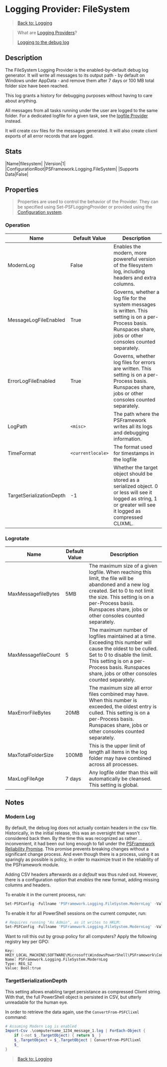 ﻿# Logging Provider: FileSystem

> [Back to: Logging](../../logging.html)

> What are [Logging Providers](../basics/logging-providers.html)?
>
> [Logging to the debug log](../loggingto/debuglog.html)

## Description

The FileSystem Logging Provider is the enabled-by-default debug log generator.
It will write all messages to its output path - by default on Windows under AppData - and remove them after 7 days or 100 MB total folder size have been reached.

This log grants a history for debugging purposes without having to care about anything.

All messages from all tasks running under the user are logged to the same folder.
For a dedicated logfile for a given task, see the [logfile Provider](logfile.html) instead.

It will create csv files for the messages generated.
It will also create clixml exports of all error records that are logged.

## Stats

|Name|filesystem|
|Version|1|
|ConfigurationRoot|PSFramework.Logging.FileSystem|
|Supports Data|False|

## Properties

> Properties are used to control the behavior of the Provider.
> They can be specified using Set-PSFLoggingProvider or provided using the [Configuration system](../../configuration.html).

### Operation

|Name|Default Value|Description|
|---|---|---|
|ModernLog|False|Enables the modern, more powereful version of the filesystem log, including headers and extra columns.|
|MessageLogFileEnabled|True|Governs, whether a log file for the system messages is written. This setting is on a per-Process basis. Runspaces share, jobs or other consoles counted separately.|
|ErrorLogFileEnabled|True|Governs, whether log files for errors are written. This setting is on a per-Process basis. Runspaces share, jobs or other consoles counted separately.|
|LogPath|`<misc>`|The path where the PSFramework writes all its logs and debugging information.|
|TimeFormat|`<currentlocale>`|The format used for timestamps in the logfile|
|TargetSerializationDepth|-1|Whether the target object should be stored as a serialized object. 0 or less will see it logged as string, 1 or greater will see it logged as compressed CLIXML.|

### Logrotate

|Name|Default Value|Description|
|---|---|---|
|MaxMessagefileBytes|5MB|The maximum size of a given logfile. When reaching this limit, the file will be abandoned and a new log created. Set to 0 to not limit the size. This setting is on a per-Process basis. Runspaces share, jobs or other consoles counted separately.|
|MaxMessagefileCount|5|The maximum number of logfiles maintained at a time. Exceeding this number will cause the oldest to be culled. Set to 0 to disable the limit. This setting is on a per-Process basis. Runspaces share, jobs or other consoles counted separately.|
|MaxErrorFileBytes|20MB|The maximum size all error files combined may have. When this number is exceeded, the oldest entry is culled. This setting is on a per-Process basis. Runspaces share, jobs or other consoles counted separately.|
|MaxTotalFolderSize|100MB|This is the upper limit of length all items in the log folder may have combined across all processes.|
|MaxLogFileAge|7 days|Any logfile older than this will automatically be cleansed. This setting is global.|

## Notes

### Modern Log

By default, the debug log does not actually contain headers in the csv file.
Historically, in the initial release, this was an oversight that wasn't considered back then.
By the time this was recognized as rather ... inconvenient, it had been out long enough to fall under the [PSFramework Reliability Promise](https://github.com/PowershellFrameworkCollective/psframework/blob/master/PSFramework/The%20PSFramework%20Reliability%20Promise.md).
This promise prevents breaking changes without a significant change process.
And even though there is a process, using it as sparingly as possible is policy, in order to maximize trust in the reliability of the PSFramework module.

Adding CSV headers afterwards _as a default_ was thus ruled out.
However, there is a configuration option that _enables_ the new format, adding missing columns and headers.

To enable it in the current process, run:

```powershell
Set-PSFConfig -Fullname 'PSFramework.Logging.FileSystem.ModernLog' -Value $true
```

To enable it for all PowerShell sessions on the current computer, run:

```powershell
# Requires running "As Admin", as it writes to HKLM:
Set-PSFConfig -Fullname 'PSFramework.Logging.FileSystem.ModernLog' -Value $true -PassThru | Register-PSFConfig -Scope SystemDefault
```

Want to roll this out by group policy for all computers?
Apply the following registry key per GPO:

```text
Key: HKEY_LOCAL_MACHINE\SOFTWARE\Microsoft\WindowsPowerShell\PSFramework\Config\Default
Name: PSFramework.Logging.FileSystem.ModernLog
Type: REG_SZ
Value: Bool:true
```

### TargetSerializationDepth

This setting allows enabling target persistance as compressed Clixml string.
With that, the full PowerShell object is persisted in CSV, but utterly unreadable for the human eye.

In order to retrieve the data again, use the `ConvertFrom-PSFClixml` command:

```powershell
# Assuming Modern Log is enabled
Import-Csv .\computername_1234_message_1.log | ForEach-Object {
    if (-not $_.TargetObject) { return $_ }
    $_.TargetObject = $_.TargetObject | ConvertFrom-PSFClixml
    $_
}
```

> [Back to: Logging](../../logging.html)

